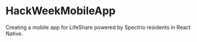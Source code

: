 # HackWeekMobileApp
Creating a mobile app for LifeShare powered by Spectrio residents in React Native.
